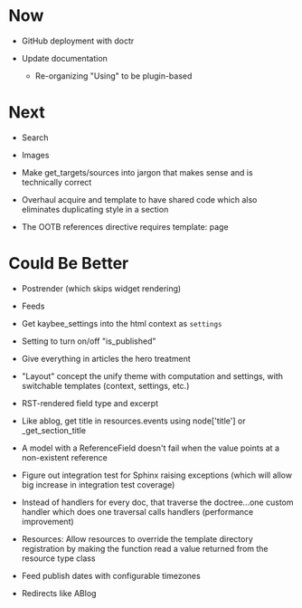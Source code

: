 # Now

- GitHub deployment with doctr

- Update documentation

    - Re-organizing "Using" to be plugin-based

# Next

- Search

- Images

- Make get_targets/sources into jargon that makes sense and is technically 
  correct
  
- Overhaul acquire and template to have shared code which also eliminates 
  duplicating style in a section
  
- The OOTB references directive requires template: page

# Could Be Better

- Postrender (which skips widget rendering)

- Feeds

- Get kaybee_settings into the html context as ``settings``

- Setting to turn on/off "is_published"

- Give everything in articles the hero treatment

- "Layout" concept the unify theme with computation and settings, with 
  switchable templates (context, settings, etc.)

- RST-rendered field type and excerpt

- Like ablog, get title in resources.events using node['title'] or 
  _get_section_title
  
- A model with a ReferenceField doesn't fail when the value points at 
  a non-existent reference

- Figure out integration test for Sphinx raising exceptions (which will 
  allow big increase in integration test coverage)

- Instead of handlers for every doc, that traverse the doctree...one custom 
  handler which does one traversal calls handlers (performance improvement)

- Resources: Allow resources to override the template directory registration 
  by making the function read a value returned from the resource type 
  class

- Feed publish dates with configurable timezones

- Redirects like ABlog


